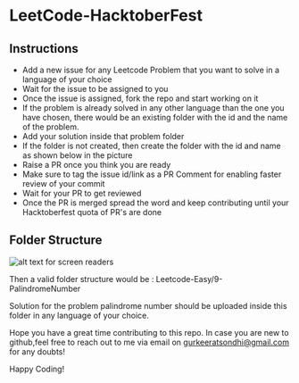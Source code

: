 # LeetCode-HacktoberFest


## Instructions

- Add a new issue for any Leetcode Problem that you want to solve in a language of your choice
- Wait for the issue to be assigned to you
- Once the issue is assigned, fork the repo and start working on it
- If the problem is already solved in any other language than the one you have chosen, there would be an existing folder with the id and the name of the problem.
- Add your solution inside that problem folder
- If the folder is not created, then create the folder with the id and name as shown below in the picture
- Raise a PR once you think you are ready
- Make sure to tag the issue id/link as a PR Comment for enabling faster review of your commit
- Wait for your PR to get reviewed
- Once the PR is merged spread the word and keep contributing until your Hacktoberfest quota of PR's are done 


## Folder Structure

![alt text for screen readers](hhttps://drive.google.com/file/d/147YDxk153Rih-xLHZmiZDSjxE0lyzvlI/view?usp=sharing "Leetcode Screenshot")

Then a valid folder structure would be : 
Leetcode-Easy/9-PalindromeNumber

Solution for the problem palindrome number should be uploaded inside this folder in any language of your choice.

Hope you have a great time contributing to this repo.
In case you are new to github,feel free to reach out to me via email on gurkeeratsondhi@gmail.com for any doubts!

Happy Coding!